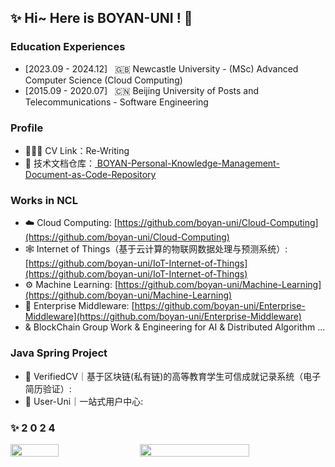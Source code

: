 
## ✨ Hi~ Here is BOYAN-UNI ! 🌸

### Education Experiences
- [2023.09 - 2024.12] &nbsp; 🇬🇧 Newcastle University - (MSc) Advanced Computer Science (Cloud Computing)
- [2015.09 - 2020.07] &nbsp; 🇨🇳 Beijing University of Posts and Telecommunications - Software Engineering


### Profile
- 🙋🏻‍♀️ CV Link：Re-Writing
- 💬 技术文档仓库：<a href="https://github.com/boyan-uni/BOYAN-Personal-Knowledge-Management-Document-as-Code-Repository" target="_blank"> BOYAN-Personal-Knowledge-Management-Document-as-Code-Repository </a>


### Works in NCL
- ☁️ Cloud Computing: [https://github.com/boyan-uni/Cloud-Computing](https://github.com/boyan-uni/Cloud-Computing)
- 🕸️ Internet of Things（基于云计算的物联网数据处理与预测系统）: [https://github.com/boyan-uni/IoT-Internet-of-Things](https://github.com/boyan-uni/IoT-Internet-of-Things)
- ⚙️ Machine Learning: [https://github.com/boyan-uni/Machine-Learning](https://github.com/boyan-uni/Machine-Learning)
- 🏨 Enterprise Middleware: [https://github.com/boyan-uni/Enterprise-Middleware](https://github.com/boyan-uni/Enterprise-Middleware)
- & BlockChain Group Work & Engineering for AI & Distributed Algorithm ...


### Java Spring Project
- 📄 VerifiedCV｜基于区块链(私有链)的高等教育学生可信成就记录系统（电子简历验证）:
- 🌌 User-Uni｜一站式用户中心:


### ✨ 2 0 2 4

<div style="display: flex; justify-content: space-between; align-items: center;">
    <img src="https://github-readme-stats.vercel.app/api/top-langs/?username=boyan-uni&hide_title=true&hide_border=true&theme=radical&locale=en&langs_count=8&layout=compact" style="width: 39%; height: auto;" />
    <img src="https://github-readme-stats.vercel.app/api?username=boyan-uni&hide_title=true&hide_border=true&show_icons=true&include_all_commits=true&line_height=21&theme=radical&locale=en" style="width: 59%; height: auto;" />
</div>

